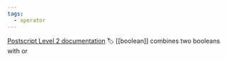 ```yaml
---
tags:
  - operator
---
```

[Postscript Level 2 documentation](https://hepunx.rl.ac.uk/~adye/psdocs/ref/PSL2o.html#or)
🏷️ [[boolean]]
combines two booleans with or